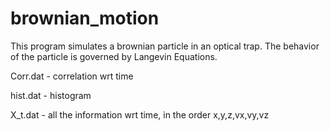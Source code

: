 # brownian_motion
This program simulates a brownian particle in an optical trap. The behavior of the particle is governed by Langevin
Equations.

Corr.dat - correlation wrt time

hist.dat - histogram

X_t.dat -  all the information wrt time, in the order x,y,z,vx,vy,vz
